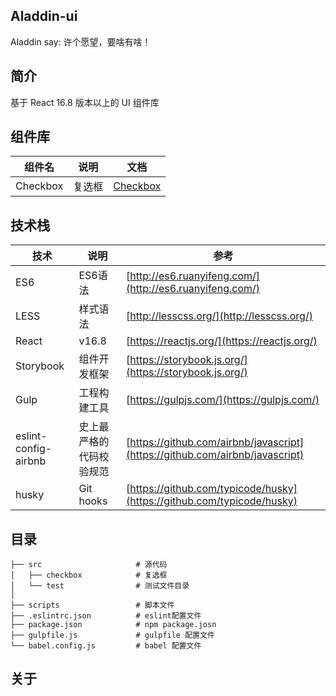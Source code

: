 Aladdin-ui
---

Aladdin say: 许个愿望，要啥有啥！

## 简介

基于 React 16.8 版本以上的 UI 组件库

## 组件库

| 组件名 | 说明 | 文档 |
| --- | --- | --- |
| Checkbox | 复选框 | [Checkbox](./src/checkbox/README.md) |

## 技术栈

|  技术  | 说明 | 参考 |
|---|---|---|
| ES6 | ES6语法 | [http://es6.ruanyifeng.com/](http://es6.ruanyifeng.com/) |
| LESS | 样式语法 | [http://lesscss.org/](http://lesscss.org/) |
| React | v16.8 | [https://reactjs.org/](https://reactjs.org/) |
| Storybook | 组件开发框架 | [https://storybook.js.org/](https://storybook.js.org/) |
| Gulp | 工程构建工具 | [https://gulpjs.com/](https://gulpjs.com/) |
| eslint-config-airbnb | 史上最严格的代码校验规范 | [https://github.com/airbnb/javascript](https://github.com/airbnb/javascript) |
| husky | Git hooks | [https://github.com/typicode/husky](https://github.com/typicode/husky) |

## 目录

```
├── src                     # 源代码
│   ├── checkbox            # 复选框
│   └── test                # 测试文件目录
│
├── scripts                 # 脚本文件
├── .eslintrc.json          # eslint配置文件
├── package.json            # npm package.josn
├── gulpfile.js             # gulpfile 配置文件
└── babel.config.js         # babel 配置文件
```

## 关于

